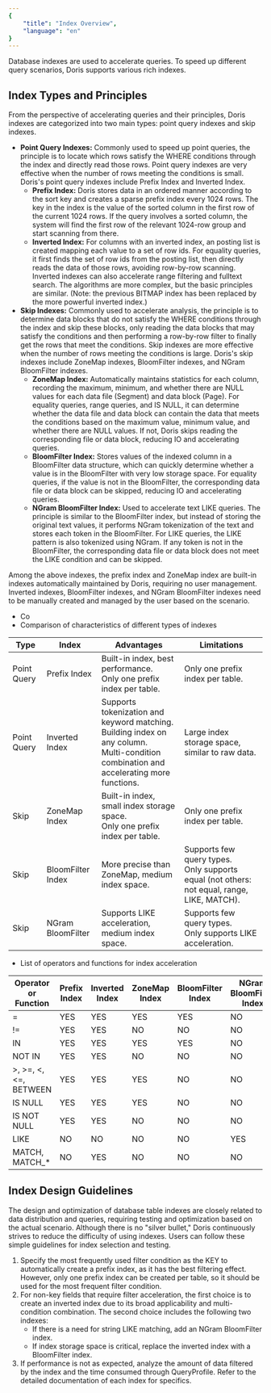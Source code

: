 ```yaml
---
{
    "title": "Index Overview",
    "language": "en"
}
---
```


Database indexes are used to accelerate queries. To speed up different query scenarios, Doris supports various rich indexes.

## Index Types and Principles

From the perspective of accelerating queries and their principles, Doris indexes are categorized into two main types: point query indexes and skip indexes.
- **Point Query Indexes:** Commonly used to speed up point queries, the principle is to locate which rows satisfy the WHERE conditions through the index and directly read those rows. Point query indexes are very effective when the number of rows meeting the conditions is small. Doris's point query indexes include Prefix Index and Inverted Index.
  - **Prefix Index:** Doris stores data in an ordered manner according to the sort key and creates a sparse prefix index every 1024 rows. The key in the index is the value of the sorted column in the first row of the current 1024 rows. If the query involves a sorted column, the system will find the first row of the relevant 1024-row group and start scanning from there.
  - **Inverted Index:** For columns with an inverted index, an posting list is created mapping each value to a set of row ids. For equality queries, it first finds the set of row ids from the posting list, then directly reads the data of those rows, avoiding row-by-row scanning. Inverted indexes can also accelerate range filtering and fulltext search. The algorithms are more complex, but the basic principles are similar. (Note: the previous BITMAP index has been replaced by the more powerful inverted index.)
- **Skip Indexes:** Commonly used to accelerate analysis, the principle is to determine data blocks that do not satisfy the WHERE conditions through the index and skip these blocks, only reading the data blocks that may satisfy the conditions and then performing a row-by-row filter to finally get the rows that meet the conditions. Skip indexes are more effective when the number of rows meeting the conditions is large. Doris's skip indexes include ZoneMap indexes, BloomFilter indexes, and NGram BloomFilter indexes.
  - **ZoneMap Index:** Automatically maintains statistics for each column, recording the maximum, minimum, and whether there are NULL values for each data file (Segment) and data block (Page). For equality queries, range queries, and IS NULL, it can determine whether the data file and data block can contain the data that meets the conditions based on the maximum value, minimum value, and whether there are NULL values. If not, Doris skips reading the corresponding file or data block, reducing IO and accelerating queries.
  - **BloomFilter Index:** Stores values of the indexed column in a BloomFilter data structure, which can quickly determine whether a value is in the BloomFilter with very low storage space. For equality queries, if the value is not in the BloomFilter, the corresponding data file or data block can be skipped, reducing IO and accelerating queries.
  - **NGram BloomFilter Index:** Used to accelerate text LIKE queries. The principle is similar to the BloomFilter index, but instead of storing the original text values, it performs NGram tokenization of the text and stores each token in the BloomFilter. For LIKE queries, the LIKE pattern is also tokenized using NGram. If any token is not in the BloomFilter, the corresponding data file or data block does not meet the LIKE condition and can be skipped.

Among the above indexes, the prefix index and ZoneMap index are built-in indexes automatically maintained by Doris, requiring no user management. Inverted indexes, BloomFilter indexes, and NGram BloomFilter indexes need to be manually created and managed by the user based on the scenario.

- Co
- Comparison of characteristics of different types of indexes

| Type       | Index             | Advantages                                                                                                                        | Limitations                                                                                                             |
|------------|-------------------|---------------------------------------------------------------------------------|------------------------------------------------------------------------------------------------------------------------|
| Point Query| Prefix Index      | Built-in index, best performance.<br />Only one prefix index per table.            | Only one prefix index per table.                                                                                   |
| Point Query| Inverted Index    | Supports tokenization and keyword matching.<br />Building index on any column.<br />Multi-condition combination and accelerating more functions. | Large index storage space, similar to raw data.                                                                         |
| Skip       | ZoneMap Index     | Built-in index, small index storage space.<br />Only one prefix index per table.    | Only one prefix index per table.                                                                                   |
| Skip       | BloomFilter Index | More precise than ZoneMap, medium index space.                                   | Supports few query types.<br />Only supports equal (not others: not equal, range, LIKE, MATCH).                         |
| Skip       | NGram BloomFilter | Supports LIKE acceleration, medium index space.                                  | Supports few query types.<br />Only supports LIKE acceleration.                                                         |

- List of operators and functions for index acceleration

| Operator or Function    | Prefix Index | Inverted Index  | ZoneMap Index | BloomFilter Index | NGram BloomFilter Index |
|-------------------------|---------|---------|--------------|-----------------|------------------------|
| =                       | YES     | YES     | YES          | YES             | NO                     |
| !=                      | YES     | YES     | NO           | NO              | NO                     |
| IN                      | YES     | YES     | YES          | YES             | NO                     |
| NOT IN                  | YES     | YES     | NO           | NO              | NO                     |
| >, >=, <, <=, BETWEEN   | YES     | YES     | YES          | NO              | NO                     |
| IS NULL                 | YES     | YES     | YES          | NO              | NO                     |
| IS NOT NULL             | YES     | YES     | NO           | NO              | NO                     |
| LIKE                    | NO      | NO      | NO           | NO              | YES                    |
| MATCH, MATCH_*          | NO      | YES     | NO           | NO              | NO                     |

## Index Design Guidelines

The design and optimization of database table indexes are closely related to data distribution and queries, requiring testing and optimization based on the actual scenario. Although there is no "silver bullet," Doris continuously strives to reduce the difficulty of using indexes. Users can follow these simple guidelines for index selection and testing.

1. Specify the most frequently used filter condition as the KEY to automatically create a prefix index, as it has the best filtering effect. However, only one prefix index can be created per table, so it should be used for the most frequent filter condition.
2. For non-key fields that require filter acceleration, the first choice is to create an inverted index due to its broad applicability and multi-condition combination. The second choice includes the following two indexes:
   - If there is a need for string LIKE matching, add an NGram BloomFilter index.
   - If index storage space is critical, replace the inverted index with a BloomFilter index.
3. If performance is not as expected, analyze the amount of data filtered by the index and the time consumed through QueryProfile. Refer to the detailed documentation of each index for specifics.